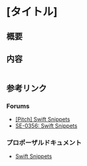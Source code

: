 # [タイトル]

<!-- 最後にTable of Contentsを入れる -->

## 概要

## 内容

```swift
```

## 参考リンク

### Forums

- [[Pitch] Swift Snippets](https://forums.swift.org/t/pitch-swift-snippets/56348)
- [SE-0356: Swift Snippets](https://forums.swift.org/t/se-0356-swift-snippets/57097)

### プロポーザルドキュメント

- [Swift Snippets](https://github.com/apple/swift-evolution/blob/main/proposals/0356-swift-snippets.md)